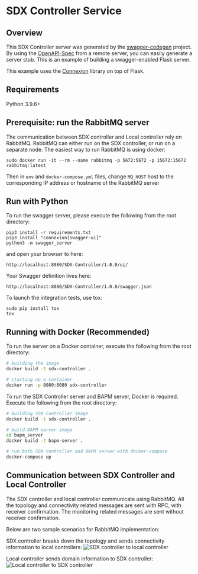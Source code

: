 # SDX Controller Service

## Overview
This SDX Controller server was generated by the [swagger-codegen](https://github.com/swagger-api/swagger-codegen) project. By using the
[OpenAPI-Spec](https://github.com/swagger-api/swagger-core/wiki) from a remote server, you can easily generate a server stub.  This
is an example of building a swagger-enabled Flask server.

This example uses the [Connexion](https://github.com/zalando/connexion) library on top of Flask.

## Requirements
Python 3.9.6+

## Prerequisite: run the RabbitMQ server
The communication between SDX controller and Local controller rely on RabbitMQ. RabbitMQ can either run on the SDX controller, or run on a separate node. The easiest way to run RabbitMQ is using docker:

```
sudo docker run -it --rm --name rabbitmq -p 5672:5672 -p 15672:15672 rabbitmq:latest
```

Then in `env` and `docker-compose.yml` files, change `MQ_HOST` host to the corresponding IP address or hostname of the RabbitMQ server

## Run with Python
To run the swagger server, please execute the following from the root directory:

```
pip3 install -r requirements.txt
pip3 install "connexion[swagger-ui]"
python3 -m swagger_server
```

and open your browser to here:

```
http://localhost:8080/SDX-Controller/1.0.0/ui/
```

Your Swagger definition lives here:

```
http://localhost:8080/SDX-Controller/1.0.0/swagger.json
```

To launch the integration tests, use tox:
```
sudo pip install tox
tox
```

## Running with Docker (Recommended)

To run the server on a Docker container, execute the following from the root directory:

```bash
# building the image
docker build -t sdx-controller .

# starting up a container
docker run -p 8080:8080 sdx-controller
```

To run the SDX Controller server and BAPM server, Docker is required. 
Execute the following from the root directory:

```bash
# building SDX Controller image
docker build -t sdx-controller .

# build BAPM server image
cd bapm_server
docker build -t bapm-server .

# run both SDX controller and BAPM server with docker-compose
docker-compose up
```

## Communication between SDX Controller and Local Controller

The SDX controller and local controller communicate using RabbitMQ. All the topology and connectivity related messages are sent with RPC, with receiver confirmation. The monitoring related messages are sent without receiver confirmation.

Below are two sample scenarios for RabbitMQ implementation:

SDX controller breaks down the topology and sends connectivity information to local controllers:
![SDX controller to local controller](https://user-images.githubusercontent.com/29924060/139588273-100a0bb2-14ba-496f-aedf-a122b9793325.jpg)

Local controller sends domain information to SDX controller:
![Local controller to SDX controller](https://user-images.githubusercontent.com/29924060/139588283-2ea32803-92e3-4812-9e8a-3d829549ae40.jpg)
